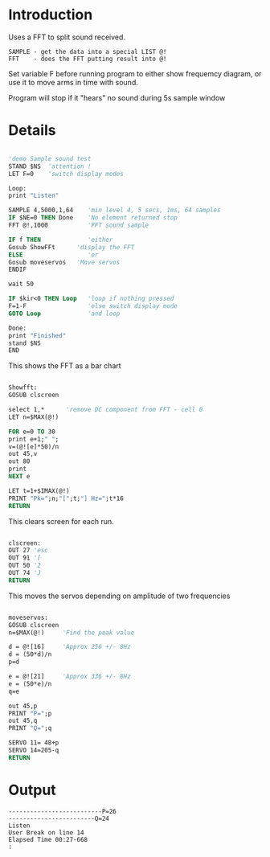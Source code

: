 # Introduction #

Uses a FFT to split sound received.

```
SAMPLE - get the data into a special LIST @!
FFT    - does the FFT putting result into @!
```

Set variable F before running program to either show frequemcy diagram, or use it to move arms in time with sound.

Program will stop if it "hears" no sound during 5s sample window

# Details #

```vb

'demo Sample sound test
STAND $NS  'attention !
LET F=0    'switch display modes

Loop:
print "Listen"

SAMPLE 4,5000,1,64    'min level 4, 5 secs, 1ms, 64 samples
IF $NE=0 THEN Done    'No element returned stop
FFT @!,1000           'FFT sound sample

IF f THEN             'either
Gosub ShowFFt      'display the FFT
ELSE                  'or
Gosub moveservos   'Move servos
ENDIF

wait 50

IF $kir<0 THEN Loop   'loop if nothing pressed
F=1-F                 'else switch display mode
GOTO Loop             'and loop

Done:
print "Finished"
stand $NS
END
```

This shows the FFT as a bar chart

```vb

Showfft:
GOSUB clscreen

select 1,*      'remove DC component from FFT - cell 0
LET n=$MAX(@!)

FOR e=0 TO 30
print e+1;" ";
v=(@![e]*50)/n
out 45,v
out 80
print
NEXT e

LET t=1+$IMAX(@!)
PRINT "Pk=";n;"[";t;"] Hz=";t*16
RETURN
```

This clears screen for each run.
```vb

clscreen:
OUT 27 'esc
OUT 91 '[
OUT 50 '2
OUT 74 'J
RETURN
```

This moves the servos depending on amplitude of two frequencies
```vb

moveservos:
GOSUB clscreen
n=$MAX(@!)     'Find the peak value

d = @![16]     'Approx 256 +/- 8Hz
d = (50*d)/n
p=d

e = @![21]     'Approx 336 +/- 8Hz
e = (50*e)/n
q=e

out 45,p
PRINT "P=";p
out 45,q
PRINT "Q=";q

SERVO 11= 48+p
SERVO 14=205-q
RETURN
```

# Output #

```
--------------------------P=26
------------------------Q=24
Listen
User Break on line 14
Elapsed Time 00:27-668
: 

```